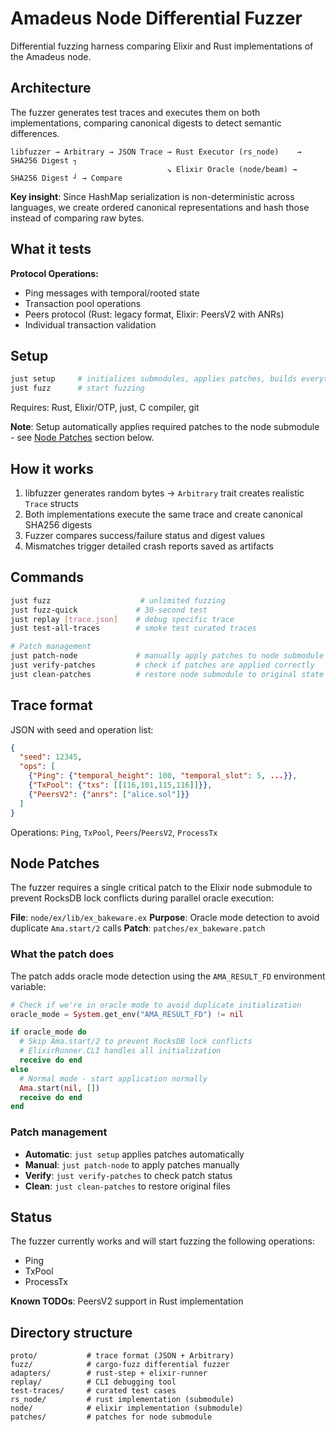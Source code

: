 # Amadeus Node Differential Fuzzer

Differential fuzzing harness comparing Elixir and Rust implementations of the Amadeus node.

## Architecture

The fuzzer generates test traces and executes them on both implementations, comparing canonical digests to detect semantic differences.

```
libfuzzer → Arbitrary → JSON Trace → Rust Executor (rs_node)    → SHA256 Digest ┐
                                   ↘ Elixir Oracle (node/beam) → SHA256 Digest ┘ → Compare
```

**Key insight**: Since HashMap serialization is non-deterministic across languages, we create ordered canonical representations and hash those instead of comparing raw bytes.

## What it tests

**Protocol Operations:**
- Ping messages with temporal/rooted state
- Transaction pool operations
- Peers protocol (Rust: legacy format, Elixir: PeersV2 with ANRs)
- Individual transaction validation

## Setup

```bash
just setup     # initializes submodules, applies patches, builds everything
just fuzz      # start fuzzing
```

Requires: Rust, Elixir/OTP, just, C compiler, git

**Note**: Setup automatically applies required patches to the node submodule - see [Node Patches](#node-patches) section below.

## How it works

1. libfuzzer generates random bytes → `Arbitrary` trait creates realistic `Trace` structs
2. Both implementations execute the same trace and create canonical SHA256 digests
3. Fuzzer compares success/failure status and digest values
4. Mismatches trigger detailed crash reports saved as artifacts

## Commands

```bash
just fuzz                    # unlimited fuzzing
just fuzz-quick             # 30-second test
just replay [trace.json]    # debug specific trace
just test-all-traces        # smoke test curated traces

# Patch management
just patch-node             # manually apply patches to node submodule
just verify-patches         # check if patches are applied correctly
just clean-patches          # restore node submodule to original state
```

## Trace format

JSON with seed and operation list:
```json
{
  "seed": 12345,
  "ops": [
    {"Ping": {"temporal_height": 100, "temporal_slot": 5, ...}},
    {"TxPool": {"txs": [[116,101,115,116]]}},
    {"PeersV2": {"anrs": ["alice.sol"]}}
  ]
}
```

Operations: `Ping`, `TxPool`, `Peers`/`PeersV2`, `ProcessTx`

## Node Patches

The fuzzer requires a single critical patch to the Elixir node submodule to prevent RocksDB lock conflicts during parallel oracle execution:

**File**: `node/ex/lib/ex_bakeware.ex`
**Purpose**: Oracle mode detection to avoid duplicate `Ama.start/2` calls
**Patch**: `patches/ex_bakeware.patch`

### What the patch does

The patch adds oracle mode detection using the `AMA_RESULT_FD` environment variable:

```elixir
# Check if we're in oracle mode to avoid duplicate initialization
oracle_mode = System.get_env("AMA_RESULT_FD") != nil

if oracle_mode do
  # Skip Ama.start/2 to prevent RocksDB lock conflicts
  # ElixirRunner.CLI handles all initialization
  receive do end
else
  # Normal mode - start application normally
  Ama.start(nil, [])
  receive do end
end
```

### Patch management

- **Automatic**: `just setup` applies patches automatically
- **Manual**: `just patch-node` to apply patches manually
- **Verify**: `just verify-patches` to check patch status
- **Clean**: `just clean-patches` to restore original files

## Status
The fuzzer currently works and will start fuzzing the following operations:
- Ping
- TxPool
- ProcessTx

**Known TODOs**: PeersV2 support in Rust implementation

## Directory structure

```
proto/           # trace format (JSON + Arbitrary)  
fuzz/            # cargo-fuzz differential fuzzer
adapters/        # rust-step + elixir-runner
replay/          # CLI debugging tool
test-traces/     # curated test cases
rs_node/         # rust implementation (submodule)
node/            # elixir implementation (submodule)
patches/         # patches for node submodule
```

